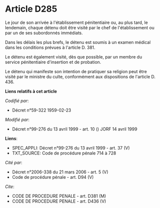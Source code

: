 # Article D285

Le jour de son arrivée à l'établissement pénitentiaire ou, au plus tard, le lendemain, chaque détenu doit être visité par le
chef de l'établissement ou par un de ses subordonnés immédiats.

Dans les délais les plus brefs, le détenu est soumis à un examen médical dans les conditions prévues à l'article D. 381.

Le détenu est également visité, dès que possible, par un membre du service pénitentiaire d'insertion et de probation.

Le détenu qui manifeste son intention de pratiquer sa religion peut être visité par le ministre du culte, conformément aux
dispositions de l'article D. 436.

**Liens relatifs à cet article**

_Codifié par_:

  - Décret n°59-322 1959-02-23

_Modifié par_:

  - Décret n°99-276 du 13 avril 1999 - art. 10 () JORF 14 avril 1999

**Liens**:

  - SPEC_APPLI: Décret n°99-276 du 13 avril 1999 - art. 37 (V)
  - TXT_SOURCE: Code de procédure pénale 714 à 728

_Cité par_:

  - Décret n°2006-338 du 21 mars 2006 - art. 5 (V)
  - Code de procédure pénale - art. D94 (V)

_Cite_:

  - CODE DE PROCEDURE PENALE - art. D381 (M)
  - CODE DE PROCEDURE PENALE - art. D436 (V)

